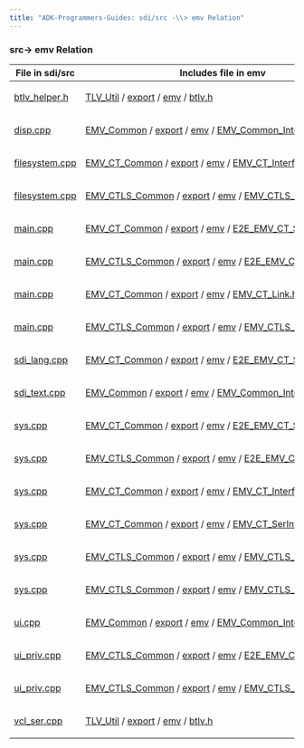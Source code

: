 ```yaml
---
title: "ADK-Programmers-Guides: sdi/src -\\> emv Relation"
---
```


### src→ emv Relation

| File in sdi/src | Includes file in emv |
|----|----|
| <p><a href="btlv__helper_8h.md">btlv_helper.h</a></p> | <p><a href="dir_a10348dacfa670aa644c1e595a24cf25.md">TLV_Util</a> / <a href="dir_2b94011182cccbeeedaa27d80210d4e6.md">export</a> / <a href="dir_811fc19cda6e4229a2bc03f90d55dff0.md">emv</a> / <a href="btlv_8h.md">btlv.h</a></p> |
| <p><a href="disp_8cpp.md">disp.cpp</a></p> | <p><a href="dir_80881f393df249dc583814c3f321a110.md">EMV_Common</a> / <a href="dir_49ad5c5dc7899901ed3c01071194a6ed.md">export</a> / <a href="dir_f903da7b326800d8643fdc82fbf02ea6.md">emv</a> / <a href="_e_m_v___common___interface_8h.md">EMV_Common_Interface.h</a></p> |
| <p><a href="filesystem_8cpp.md">filesystem.cpp</a></p> | <p><a href="dir_a8473f4b62cdc0a6141a040fa4015132.md">EMV_CT_Common</a> / <a href="dir_f787d7497684cf42d067468735e00a3d.md">export</a> / <a href="dir_18e3d3062bbf485b8b342eb241e15d99.md">emv</a> / <a href="_e_m_v___c_t___interface_8h.md">EMV_CT_Interface.h</a></p> |
| <p><a href="filesystem_8cpp.md">filesystem.cpp</a></p> | <p><a href="dir_11dd2805a17b345163bcda0bbda50405.md">EMV_CTLS_Common</a> / <a href="dir_47d451f83ac668365bf475eea7a5e317.md">export</a> / <a href="dir_ba55f31769dc4aed085c5be441e39791.md">emv</a> / <a href="_e_m_v___c_t_l_s___interface_8h.md">EMV_CTLS_Interface.h</a></p> |
| <p><a href="main_8cpp.md">main.cpp</a></p> | <p><a href="dir_a8473f4b62cdc0a6141a040fa4015132.md">EMV_CT_Common</a> / <a href="dir_f787d7497684cf42d067468735e00a3d.md">export</a> / <a href="dir_18e3d3062bbf485b8b342eb241e15d99.md">emv</a> / <a href="_e2_e___e_m_v___c_t___serialize_8h.md">E2E_EMV_CT_Serialize.h</a></p> |
| <p><a href="main_8cpp.md">main.cpp</a></p> | <p><a href="dir_11dd2805a17b345163bcda0bbda50405.md">EMV_CTLS_Common</a> / <a href="dir_47d451f83ac668365bf475eea7a5e317.md">export</a> / <a href="dir_ba55f31769dc4aed085c5be441e39791.md">emv</a> / <a href="_e2_e___e_m_v___c_t_l_s___serialize_8h.md">E2E_EMV_CTLS_Serialize.h</a></p> |
| <p><a href="main_8cpp.md">main.cpp</a></p> | <p><a href="dir_a8473f4b62cdc0a6141a040fa4015132.md">EMV_CT_Common</a> / <a href="dir_f787d7497684cf42d067468735e00a3d.md">export</a> / <a href="dir_18e3d3062bbf485b8b342eb241e15d99.md">emv</a> / <a href="_e_m_v___c_t___link_8h.md">EMV_CT_Link.h</a></p> |
| <p><a href="main_8cpp.md">main.cpp</a></p> | <p><a href="dir_11dd2805a17b345163bcda0bbda50405.md">EMV_CTLS_Common</a> / <a href="dir_47d451f83ac668365bf475eea7a5e317.md">export</a> / <a href="dir_ba55f31769dc4aed085c5be441e39791.md">emv</a> / <a href="_e_m_v___c_t_l_s___link_8h.md">EMV_CTLS_Link.h</a></p> |
| <p><a href="sdi__lang_8cpp.md">sdi_lang.cpp</a></p> | <p><a href="dir_a8473f4b62cdc0a6141a040fa4015132.md">EMV_CT_Common</a> / <a href="dir_f787d7497684cf42d067468735e00a3d.md">export</a> / <a href="dir_18e3d3062bbf485b8b342eb241e15d99.md">emv</a> / <a href="_e2_e___e_m_v___c_t___serialize_8h.md">E2E_EMV_CT_Serialize.h</a></p> |
| <p><a href="sdi__text_8cpp.md">sdi_text.cpp</a></p> | <p><a href="dir_80881f393df249dc583814c3f321a110.md">EMV_Common</a> / <a href="dir_49ad5c5dc7899901ed3c01071194a6ed.md">export</a> / <a href="dir_f903da7b326800d8643fdc82fbf02ea6.md">emv</a> / <a href="_e_m_v___common___interface_8h.md">EMV_Common_Interface.h</a></p> |
| <p><a href="sys_8cpp.md">sys.cpp</a></p> | <p><a href="dir_a8473f4b62cdc0a6141a040fa4015132.md">EMV_CT_Common</a> / <a href="dir_f787d7497684cf42d067468735e00a3d.md">export</a> / <a href="dir_18e3d3062bbf485b8b342eb241e15d99.md">emv</a> / <a href="_e2_e___e_m_v___c_t___serialize_8h.md">E2E_EMV_CT_Serialize.h</a></p> |
| <p><a href="sys_8cpp.md">sys.cpp</a></p> | <p><a href="dir_11dd2805a17b345163bcda0bbda50405.md">EMV_CTLS_Common</a> / <a href="dir_47d451f83ac668365bf475eea7a5e317.md">export</a> / <a href="dir_ba55f31769dc4aed085c5be441e39791.md">emv</a> / <a href="_e2_e___e_m_v___c_t_l_s___serialize_8h.md">E2E_EMV_CTLS_Serialize.h</a></p> |
| <p><a href="sys_8cpp.md">sys.cpp</a></p> | <p><a href="dir_a8473f4b62cdc0a6141a040fa4015132.md">EMV_CT_Common</a> / <a href="dir_f787d7497684cf42d067468735e00a3d.md">export</a> / <a href="dir_18e3d3062bbf485b8b342eb241e15d99.md">emv</a> / <a href="_e_m_v___c_t___interface_8h.md">EMV_CT_Interface.h</a></p> |
| <p><a href="sys_8cpp.md">sys.cpp</a></p> | <p><a href="dir_a8473f4b62cdc0a6141a040fa4015132.md">EMV_CT_Common</a> / <a href="dir_f787d7497684cf42d067468735e00a3d.md">export</a> / <a href="dir_18e3d3062bbf485b8b342eb241e15d99.md">emv</a> / <a href="_e_m_v___c_t___ser_interface_8h.md">EMV_CT_SerInterface.h</a></p> |
| <p><a href="sys_8cpp.md">sys.cpp</a></p> | <p><a href="dir_11dd2805a17b345163bcda0bbda50405.md">EMV_CTLS_Common</a> / <a href="dir_47d451f83ac668365bf475eea7a5e317.md">export</a> / <a href="dir_ba55f31769dc4aed085c5be441e39791.md">emv</a> / <a href="_e_m_v___c_t_l_s___interface_8h.md">EMV_CTLS_Interface.h</a></p> |
| <p><a href="sys_8cpp.md">sys.cpp</a></p> | <p><a href="dir_11dd2805a17b345163bcda0bbda50405.md">EMV_CTLS_Common</a> / <a href="dir_47d451f83ac668365bf475eea7a5e317.md">export</a> / <a href="dir_ba55f31769dc4aed085c5be441e39791.md">emv</a> / <a href="_e_m_v___c_t_l_s___ser_interface_8h.md">EMV_CTLS_SerInterface.h</a></p> |
| <p><a href="ui_8cpp.md">ui.cpp</a></p> | <p><a href="dir_80881f393df249dc583814c3f321a110.md">EMV_Common</a> / <a href="dir_49ad5c5dc7899901ed3c01071194a6ed.md">export</a> / <a href="dir_f903da7b326800d8643fdc82fbf02ea6.md">emv</a> / <a href="_e_m_v___common___interface_8h.md">EMV_Common_Interface.h</a></p> |
| <p><a href="ui__priv_8cpp.md">ui_priv.cpp</a></p> | <p><a href="dir_11dd2805a17b345163bcda0bbda50405.md">EMV_CTLS_Common</a> / <a href="dir_47d451f83ac668365bf475eea7a5e317.md">export</a> / <a href="dir_ba55f31769dc4aed085c5be441e39791.md">emv</a> / <a href="_e2_e___e_m_v___c_t_l_s___serialize_8h.md">E2E_EMV_CTLS_Serialize.h</a></p> |
| <p><a href="ui__priv_8cpp.md">ui_priv.cpp</a></p> | <p><a href="dir_11dd2805a17b345163bcda0bbda50405.md">EMV_CTLS_Common</a> / <a href="dir_47d451f83ac668365bf475eea7a5e317.md">export</a> / <a href="dir_ba55f31769dc4aed085c5be441e39791.md">emv</a> / <a href="_e_m_v___c_t_l_s___interface_8h.md">EMV_CTLS_Interface.h</a></p> |
| <p><a href="vcl__ser_8cpp.md">vcl_ser.cpp</a></p> | <p><a href="dir_a10348dacfa670aa644c1e595a24cf25.md">TLV_Util</a> / <a href="dir_2b94011182cccbeeedaa27d80210d4e6.md">export</a> / <a href="dir_811fc19cda6e4229a2bc03f90d55dff0.md">emv</a> / <a href="btlv_8h.md">btlv.h</a></p> |
